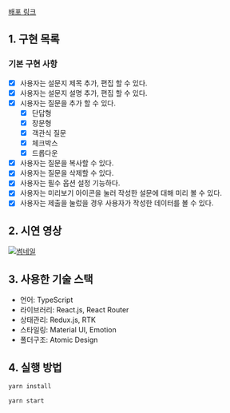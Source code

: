 [배포 링크](https://google-form-clone-project.vercel.app)

## 1. 구현 목록

### 기본 구현 사항

- [X] 사용자는 설문지 제목 추가, 편집 할 수 있다.
- [X] 사용자는 설문지 설명 추가, 편집 할 수 있다.
- [X] 시용자는 질문을 추가 할 수 있다.
  - [X] 단답형
  - [X] 장문형
  - [X] 객관식 질문
  - [X] 체크박스
  - [X] 드롭다운
- [X] 사용자는 질문을 복사할 수 있다.
- [X] 사용자는 질문을 삭제할 수 있다.
- [X] 사용자는 필수 옵션 설정 기능하다.
- [X] 사용자는 미리보기 아이콘을 눌러 작성한 설문에 대해 미리 볼 수 있다.
- [X] 사용자는 제출을 눌렀을 경우 사용자가 작성한 데이터를 볼 수 있다.

## 2. 시연 영상

[![썸네일](https://i.imgur.com/ZC6cBV1.png)](https://youtu.be/MJ6iVd_Ljbo)

## 3. 사용한 기술 스택

+ 언어: TypeScript
+ 라이브러리: React.js, React Router
+ 상태관리: Redux.js, RTK
+ 스타일링: Material UI, Emotion
+ 폴더구조: Atomic Design

## 4. 실행 방법

```bash
yarn install 

yarn start
```
